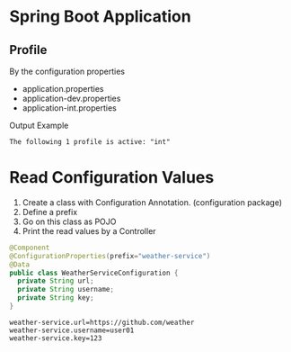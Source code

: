 # Spring Boot Application

## Profile
By the configuration properties
- application.properties
- application-dev.properties
- application-int.properties

Output Example
```
The following 1 profile is active: "int"
```

# Read Configuration Values
1. Create a class with Configuration Annotation. (configuration package)
2. Define a prefix
3. Go on this class as POJO
4. Print the read values by a Controller

```java
@Component
@ConfigurationProperties(prefix="weather-service")
@Data
public class WeatherServiceConfiguration {
  private String url;
  private String username;
  private String key;
}
```

```
weather-service.url=https://github.com/weather
weather-service.username=user01
weather-service.key=123
```